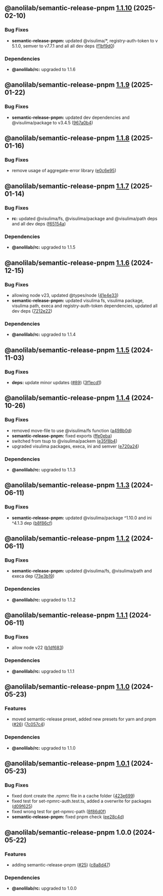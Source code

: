 ## @anolilab/semantic-release-pnpm [1.1.10](https://github.com/anolilab/semantic-release/compare/@anolilab/semantic-release-pnpm@1.1.9...@anolilab/semantic-release-pnpm@1.1.10) (2025-02-10)

### Bug Fixes

* **semantic-release-pnpm:** updated @visulima/*, registry-auth-token to v 5.1.0, semver to v7.7.1 and all all dev deps ([f1bf9d0](https://github.com/anolilab/semantic-release/commit/f1bf9d076c69a859a892819f62af94bca300457e))


### Dependencies

* **@anolilab/rc:** upgraded to 1.1.6

## @anolilab/semantic-release-pnpm [1.1.9](https://github.com/anolilab/semantic-release/compare/@anolilab/semantic-release-pnpm@1.1.8...@anolilab/semantic-release-pnpm@1.1.9) (2025-01-22)

### Bug Fixes

* **semantic-release-pnpm:** updated dev dependencies and @visulima/package to v3.4.5 ([967a0b4](https://github.com/anolilab/semantic-release/commit/967a0b4cd1f362bc60a4d8f301ca13f915b945ef))

## @anolilab/semantic-release-pnpm [1.1.8](https://github.com/anolilab/semantic-release/compare/@anolilab/semantic-release-pnpm@1.1.7...@anolilab/semantic-release-pnpm@1.1.8) (2025-01-16)

### Bug Fixes

* remove usage of aggregate-error library ([e0c6e95](https://github.com/anolilab/semantic-release/commit/e0c6e95b07416d6694fa192ddca96e17a4c1c4b8))

## @anolilab/semantic-release-pnpm [1.1.7](https://github.com/anolilab/semantic-release/compare/@anolilab/semantic-release-pnpm@1.1.6...@anolilab/semantic-release-pnpm@1.1.7) (2025-01-14)

### Bug Fixes

* **rc:** updated @visulima/fs, @visulima/package and @visulima/path deps and all dev deps ([f65154a](https://github.com/anolilab/semantic-release/commit/f65154a74f2737f5f208523d8993d65583059333))


### Dependencies

* **@anolilab/rc:** upgraded to 1.1.5

## @anolilab/semantic-release-pnpm [1.1.6](https://github.com/anolilab/semantic-release/compare/@anolilab/semantic-release-pnpm@1.1.5...@anolilab/semantic-release-pnpm@1.1.6) (2024-12-15)

### Bug Fixes

* allowing node v23, updated @types/node ([41e4e33](https://github.com/anolilab/semantic-release/commit/41e4e3301f1f7c9e72603f39ec70eaad2c820445))
* **semantic-release-pnpm:** updated visulima fs, visulima package, visulima path, execa and registry-auth-token dependencies, updated all dev deps ([7212e22](https://github.com/anolilab/semantic-release/commit/7212e229c02b5e650ffc398c3394417af80c61f0))


### Dependencies

* **@anolilab/rc:** upgraded to 1.1.4

## @anolilab/semantic-release-pnpm [1.1.5](https://github.com/anolilab/semantic-release/compare/@anolilab/semantic-release-pnpm@1.1.4...@anolilab/semantic-release-pnpm@1.1.5) (2024-11-03)

### Bug Fixes

* **deps:** update minor updates ([#89](https://github.com/anolilab/semantic-release/issues/89)) ([3f1ecd1](https://github.com/anolilab/semantic-release/commit/3f1ecd1d1b9837ffaf1aaa6d53d57c89137f09d9))

## @anolilab/semantic-release-pnpm [1.1.4](https://github.com/anolilab/semantic-release/compare/@anolilab/semantic-release-pnpm@1.1.3...@anolilab/semantic-release-pnpm@1.1.4) (2024-10-26)

### Bug Fixes

* removed move-file to use @visulima/fs function ([a498b0d](https://github.com/anolilab/semantic-release/commit/a498b0d9f8b2ba632eec93cdc5b3dd90085a9370))
* **semantic-release-pnpm:** fixed exports ([ffe0eba](https://github.com/anolilab/semantic-release/commit/ffe0eba30697ac93e4e937b19049d721d9777471))
* switched from tsup to @visulima/packem ([e35f8b4](https://github.com/anolilab/semantic-release/commit/e35f8b4713e2e020b1d99d4eb7ff0566b5d9af8f))
* upgraded visulima packages, execa, ini and semver ([e720a24](https://github.com/anolilab/semantic-release/commit/e720a2481390d8eb66163a22c7fbe53d8b512eb3))


### Dependencies

* **@anolilab/rc:** upgraded to 1.1.3

## @anolilab/semantic-release-pnpm [1.1.3](https://github.com/anolilab/semantic-release/compare/@anolilab/semantic-release-pnpm@1.1.2...@anolilab/semantic-release-pnpm@1.1.3) (2024-06-11)

### Bug Fixes

* **semantic-release-pnpm:** updated @visulima/package ^1.10.0 and ini ^4.1.3 dep ([b8f86cf](https://github.com/anolilab/semantic-release/commit/b8f86cf542a9aec523e07c0d53f8a4c4719099ec))

## @anolilab/semantic-release-pnpm [1.1.2](https://github.com/anolilab/semantic-release/compare/@anolilab/semantic-release-pnpm@1.1.1...@anolilab/semantic-release-pnpm@1.1.2) (2024-06-11)


### Bug Fixes

* **semantic-release-pnpm:** updated @visulima/fs, @visulima/path and execa dep ([73e3b19](https://github.com/anolilab/semantic-release/commit/73e3b19b172e2ed004215f809c0869025e7e13dc))



### Dependencies

* **@anolilab/rc:** upgraded to 1.1.2

## @anolilab/semantic-release-pnpm [1.1.1](https://github.com/anolilab/semantic-release/compare/@anolilab/semantic-release-pnpm@1.1.0...@anolilab/semantic-release-pnpm@1.1.1) (2024-06-11)


### Bug Fixes

* allow node v22 ([b1df683](https://github.com/anolilab/semantic-release/commit/b1df683ebf9ff1fd687fe084e240ac0b50d37a19))



### Dependencies

* **@anolilab/rc:** upgraded to 1.1.1

## @anolilab/semantic-release-pnpm [1.1.0](https://github.com/anolilab/semantic-release/compare/@anolilab/semantic-release-pnpm@1.0.1...@anolilab/semantic-release-pnpm@1.1.0) (2024-05-23)


### Features

* moved semantic-release preset, added new presets for yarn and pnpm ([#26](https://github.com/anolilab/semantic-release/issues/26)) ([7c057c4](https://github.com/anolilab/semantic-release/commit/7c057c45977c00a06c057a360a13a7f1993d808d))



### Dependencies

* **@anolilab/rc:** upgraded to 1.1.0

## @anolilab/semantic-release-pnpm [1.0.1](https://github.com/anolilab/semantic-release/compare/@anolilab/semantic-release-pnpm@1.0.0...@anolilab/semantic-release-pnpm@1.0.1) (2024-05-23)


### Bug Fixes

* fixed dont create the .npmrc file in a cache folder ([423e699](https://github.com/anolilab/semantic-release/commit/423e69952406a2bc7f6d1af4fe68c96bbcce2d88))
* fixed test for set-npmrc-auth.test.ts, added a overwrite for packages ([d09f625](https://github.com/anolilab/semantic-release/commit/d09f625e8c92a9014cb46715ae01f8b1e70911ba))
* fixed wrong test for get-npmrc-path ([8f86d0f](https://github.com/anolilab/semantic-release/commit/8f86d0f1c97f3aead24c62739b877a8d25988fe0))
* **semantic-release-pnpm:** fixed pnpm check ([ee28c4d](https://github.com/anolilab/semantic-release/commit/ee28c4d32d3cde8af056a296093453687baa405f))

## @anolilab/semantic-release-pnpm 1.0.0 (2024-05-22)


### Features

* adding semantic-release-pnpm ([#25](https://github.com/anolilab/semantic-release/issues/25)) ([c8a8d47](https://github.com/anolilab/semantic-release/commit/c8a8d4738ee4909dbdab4f6ea39ef0600af1a5d4))



### Dependencies

* **@anolilab/rc:** upgraded to 1.0.0
